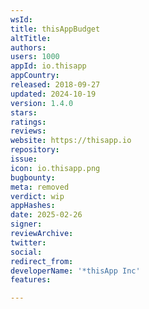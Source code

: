 ```yaml
---
wsId: 
title: thisAppBudget
altTitle: 
authors: 
users: 1000
appId: io.thisapp
appCountry: 
released: 2018-09-27
updated: 2024-10-19
version: 1.4.0
stars: 
ratings: 
reviews: 
website: https://thisapp.io
repository: 
issue: 
icon: io.thisapp.png
bugbounty: 
meta: removed
verdict: wip
appHashes: 
date: 2025-02-26
signer: 
reviewArchive: 
twitter: 
social: 
redirect_from: 
developerName: '*thisApp Inc'
features: 

---
```


